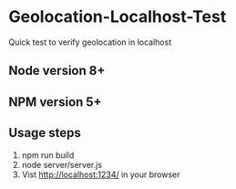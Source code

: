 # Geolocation-Localhost-Test

Quick test to verify geolocation in localhost

## Node version 8+
## NPM version 5+

## Usage steps
1. npm run build
2. node server/server.js
3. Vist [http://localhost:1234/](http://localhost:1234/) in your browser
